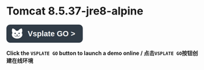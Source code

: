 # Tomcat 8.5.37-jre8-alpine

<a href="https://www.vsplate.com/?docker-compose=https://github.com/vsplate/dcenvs/tomcat/8.5.37-jre8-alpine"><img alt="VSPLATE GO" src="https://raw.githubusercontent.com/vsplate/images/master/vsgo_btn.png" width="200px"></a>

**Click the `VSPLATE GO` button to launch a demo online / 点击`VSPLATE GO`按钮创建在线环境**